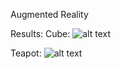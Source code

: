 Augmented Reality

Results:
Cube:
![alt text](https://github.com/cdbunker/Augmented-Reality/blob/master/smallCubeGIF.gif)

Teapot:
![alt text](https://github.com/cdbunker/Augmented-Reality/blob/master/smallTeapotGIF.gif)
